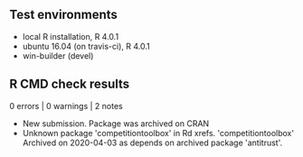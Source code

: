 ## Test environments
* local R installation, R 4.0.1
* ubuntu 16.04 (on travis-ci), R 4.0.1
* win-builder (devel)

## R CMD check results

0 errors | 0 warnings | 2 notes

* New submission. Package was archived on CRAN
* Unknown package 'competitiontoolbox' in Rd xrefs. 'competitiontoolbox'
Archived on 2020-04-03 as depends on archived package 'antitrust'.
